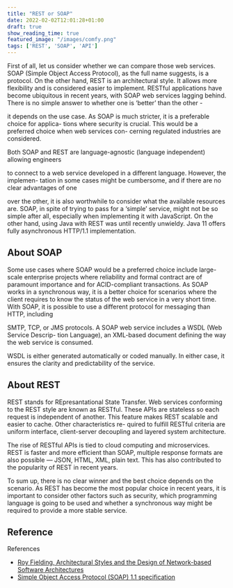 ```yaml
---
title: "REST or SOAP"
date: 2022-02-02T12:01:28+01:00
draft: true
show_reading_time: true
featured_image: "/images/comfy.png"
tags: ['REST', 'SOAP', 'API']
---
```


First of all, let us consider whether we can compare those web services. SOAP (Simple
Object Access Protocol), as the full name suggests, is a protocol. On the other hand, REST
is an architectural style. It allows more flexibility and is considered easier to implement.
RESTful applications have become ubiquitous in recent years, with SOAP web services
lagging behind. There is no simple answer to whether one is ‘better’ than the other -

it depends on the use case. As SOAP is much stricter, it is a preferable choice for applica-
tions where security is crucial. This would be a preferred choice when web services con-
cerning regulated industries are considered.

Both SOAP and REST are language-agnostic (language independent) allowing engineers

to connect to a web service developed in a different language. However, the implemen-
tation in some cases might be cumbersome, and if there are no clear advantages of one

over the other, it is also worthwhile to consider what the available resources are. SOAP,
in spite of trying to pass for a ‘simple’ service, might not be so simple after all, especially
when implementing it with JavaScript. On the other hand, using Java with REST was until
recently unwieldy. Java 11 offers fully asynchronous HTTP/1.1 implementation.

## About SOAP

Some use cases where SOAP would be a preferred choice include large-scale enterprise
projects where reliability and formal contract are of paramount importance and for
ACID-compliant transactions. As SOAP works in a synchronous way, it is a better choice for
scenarios where the client requires to know the status of the web service in a very short
time.
With SOAP, it is possible to use a different protocol for messaging than HTTP, including

SMTP, TCP, or JMS protocols. A SOAP web service includes a WSDL (Web Service Descrip-
tion Language), an XML-based document defining the way the web service is consumed.

WSDL is either generated automatically or coded manually. In either case, it ensures the
clarity and predictability of the service.

## About REST

REST stands for REpresantational State Transfer. Web services conforming to the REST
style are known as RESTful. These APIs are stateless so each request is independent of
another. This feature makes REST scalable and easier to cache. Other characteristics re-
quired to fulfill RESTful criteria are uniform interface, client-server decoupling and layered
system architecture.

The rise of RESTful APIs is tied to cloud computing and microservices. REST is faster and
more efficient than SOAP, multiple response formats are also possible — JSON, HTML,
XML, plain text. This has also contributed to the popularity of REST in recent years.

To sum up, there is no clear winner and the best choice depends on the scenario. 
As REST has become the most popular choice in recent years, it is important to consider other factors such as security, which programming language is going to be used and whether 
a synchronous way might be required to provide a more stable service.

## Reference

References

- [Roy Fielding, Architectural Styles and the Design of Network-based Software Architectures](https://www.ics.uci.edu/~fielding/pubs/dissertation/top.htm)
- [Simple Object Access Protocol (SOAP) 1.1 specification](https://www.w3.org/TR/2000/NOTE-SOAP-20000508/)